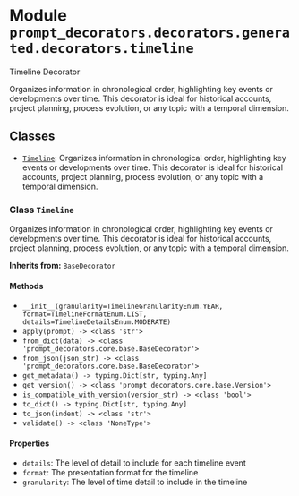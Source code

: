 # Module `prompt_decorators.decorators.generated.decorators.timeline`

Timeline Decorator

Organizes information in chronological order, highlighting key events or developments over time. This decorator is ideal for historical accounts, project planning, process evolution, or any topic with a temporal dimension.

## Classes

- [`Timeline`](#class-timeline): Organizes information in chronological order, highlighting key events or developments over time. This decorator is ideal for historical accounts, project planning, process evolution, or any topic with a temporal dimension.

### Class `Timeline`

Organizes information in chronological order, highlighting key events or developments over time. This decorator is ideal for historical accounts, project planning, process evolution, or any topic with a temporal dimension.

**Inherits from:** `BaseDecorator`

#### Methods

- `__init__(granularity=TimelineGranularityEnum.YEAR, format=TimelineFormatEnum.LIST, details=TimelineDetailsEnum.MODERATE)`
- `apply(prompt) -> <class 'str'>`
- `from_dict(data) -> <class 'prompt_decorators.core.base.BaseDecorator'>`
- `from_json(json_str) -> <class 'prompt_decorators.core.base.BaseDecorator'>`
- `get_metadata() -> typing.Dict[str, typing.Any]`
- `get_version() -> <class 'prompt_decorators.core.base.Version'>`
- `is_compatible_with_version(version_str) -> <class 'bool'>`
- `to_dict() -> typing.Dict[str, typing.Any]`
- `to_json(indent) -> <class 'str'>`
- `validate() -> <class 'NoneType'>`
#### Properties

- `details`: The level of detail to include for each timeline event
- `format`: The presentation format for the timeline
- `granularity`: The level of time detail to include in the timeline
